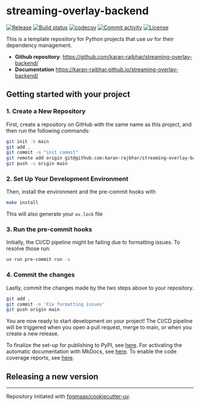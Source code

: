 # streaming-overlay-backend

[![Release](https://img.shields.io/github/v/release/karan-rajbhar/streaming-overlay-backend)](https://img.shields.io/github/v/release/karan-rajbhar/streaming-overlay-backend)
[![Build status](https://img.shields.io/github/actions/workflow/status/karan-rajbhar/streaming-overlay-backend/main.yml?branch=main)](https://github.com/karan-rajbhar/streaming-overlay-backend/actions/workflows/main.yml?query=branch%3Amain)
[![codecov](https://codecov.io/gh/karan-rajbhar/streaming-overlay-backend/branch/main/graph/badge.svg)](https://codecov.io/gh/karan-rajbhar/streaming-overlay-backend)
[![Commit activity](https://img.shields.io/github/commit-activity/m/karan-rajbhar/streaming-overlay-backend)](https://img.shields.io/github/commit-activity/m/karan-rajbhar/streaming-overlay-backend)
[![License](https://img.shields.io/github/license/karan-rajbhar/streaming-overlay-backend)](https://img.shields.io/github/license/karan-rajbhar/streaming-overlay-backend)

This is a template repository for Python projects that use uv for their dependency management.

- **Github repository**: <https://github.com/karan-rajbhar/streaming-overlay-backend/>
- **Documentation** <https://karan-rajbhar.github.io/streaming-overlay-backend/>

## Getting started with your project

### 1. Create a New Repository

First, create a repository on GitHub with the same name as this project, and then run the following commands:

```bash
git init -b main
git add .
git commit -m "init commit"
git remote add origin git@github.com:karan-rajbhar/streaming-overlay-backend.git
git push -u origin main
```

### 2. Set Up Your Development Environment

Then, install the environment and the pre-commit hooks with

```bash
make install
```

This will also generate your `uv.lock` file

### 3. Run the pre-commit hooks

Initially, the CI/CD pipeline might be failing due to formatting issues. To resolve those run:

```bash
uv run pre-commit run -a
```

### 4. Commit the changes

Lastly, commit the changes made by the two steps above to your repository.

```bash
git add .
git commit -m 'Fix formatting issues'
git push origin main
```

You are now ready to start development on your project!
The CI/CD pipeline will be triggered when you open a pull request, merge to main, or when you create a new release.

To finalize the set-up for publishing to PyPI, see [here](https://fpgmaas.github.io/cookiecutter-uv/features/publishing/#set-up-for-pypi).
For activating the automatic documentation with MkDocs, see [here](https://fpgmaas.github.io/cookiecutter-uv/features/mkdocs/#enabling-the-documentation-on-github).
To enable the code coverage reports, see [here](https://fpgmaas.github.io/cookiecutter-uv/features/codecov/).

## Releasing a new version

---

Repository initiated with [fpgmaas/cookiecutter-uv](https://github.com/fpgmaas/cookiecutter-uv).

